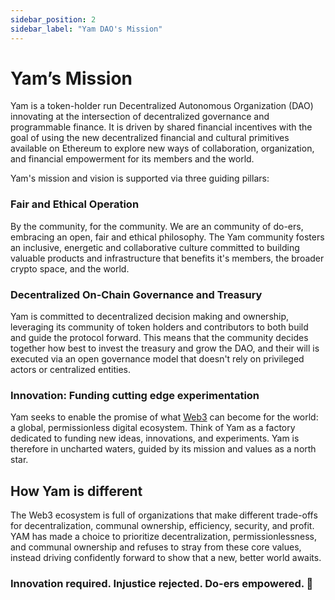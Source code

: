 ```yaml
---
sidebar_position: 2
sidebar_label: "Yam DAO's Mission"
---
```


# Yam’s Mission

Yam is a token-holder run Decentralized Autonomous Organization (DAO) innovating at the intersection of decentralized governance and programmable finance. It is driven by shared financial incentives with the goal of using the new decentralized financial and cultural primitives available on Ethereum to explore new ways of collaboration, organization, and financial empowerment for its members and the world.

Yam's mission and vision is supported via three guiding pillars:

### Fair and Ethical Operation

By the community, for the community. We are an community of do-ers, embracing an open, fair and ethical philosophy. The Yam community fosters an inclusive, energetic and collaborative culture committed to building valuable products and infrastructure that benefits it's members, the broader crypto space, and the world.

### Decentralized On-Chain Governance and Treasury

Yam is committed to decentralized decision making and ownership, leveraging its community of token holders and contributors to both build and guide the protocol forward. This means that the community decides together how best to invest the treasury and grow the DAO, and their will is executed via an open governance model that doesn't rely on privileged actors or centralized entities.

### Innovation: Funding cutting edge experimentation

Yam seeks to enable the promise of what [Web3](https://ethereum.org/en/web3/) can become for the world: a global, permissionless digital ecosystem. Think of Yam as a factory dedicated to funding new ideas, innovations, and experiments. Yam is therefore in uncharted waters, guided by its mission and values as a north star.

## How Yam is different

The Web3 ecosystem is full of organizations that make different trade-offs for decentralization, communal ownership, efficiency, security, and profit. YAM has made a choice to prioritize decentralization, permissionlessness, and communal ownership and refuses to stray from these core values, instead driving confidently forward to show that a new, better world awaits.

### Innovation required. Injustice rejected. Do-ers empowered. 🍠
